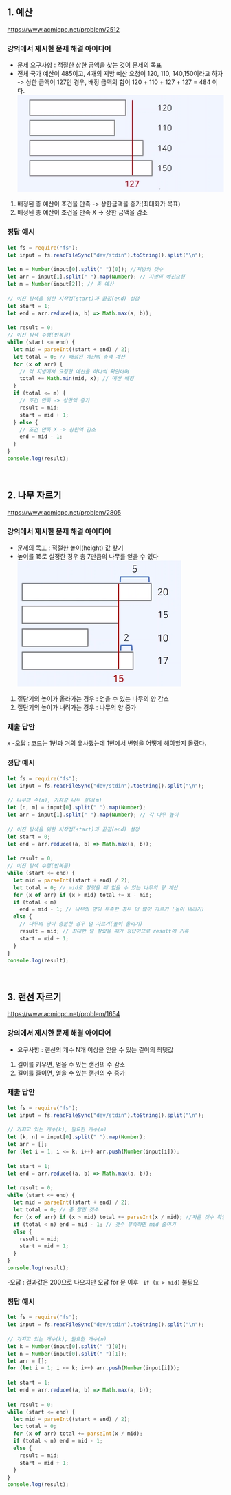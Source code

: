 ## 1. 예산

https://www.acmicpc.net/problem/2512

### 강의에서 제시한 문제 해결 아이디어

- 문제 요구사항 : 적절한 상한 금액을 찾는 것이 문제의 목표
- 전체 국가 예산이 485이고, 4개의 지방 예산 요청이 120, 110, 140,150이라고 하자
  -> 상한 금액이 127인 경우, 배정 금액의 합이 120 + 110 + 127 + 127 = 484 이다.
  ![Alt text](image-5.png)

1. 배정된 총 예산이 조건을 만족 -> 상한금액을 증가(최대화가 목표)
2. 배정된 총 예산이 조건을 만족 X -> 상한 금액을 감소

### 정답 예시

```js
let fs = require("fs");
let input = fs.readFileSync("dev/stdin").toString().split("\n");

let n = Number(input[0].split(" ")[0]); //지방의 갯수
let arr = input[1].split(" ").map(Number); // 지방의 예산요청
let m = Number(input[2]); // 총 예산

// 이진 탐색을 위한 시작점(start)과 끝점(end) 설정
let start = 1;
let end = arr.reduce((a, b) => Math.max(a, b));

let result = 0;
// 이진 탐색 수행(반복문)
while (start <= end) {
  let mid = parseInt((start + end) / 2);
  let total = 0; // 배정된 예산의 총액 계산
  for (x of arr) {
    // 각 지방에서 요청한 예산을 하나씩 확인하며
    total += Math.min(mid, x); // 예산 배정
  }
  if (total <= m) {
    // 조건 만족 -> 상한액 증가
    result = mid;
    start = mid + 1;
  } else {
    // 조건 만족 X -> 상한액 감소
    end = mid - 1;
  }
}
console.log(result);
```

<br>

## 2. 나무 자르기

https://www.acmicpc.net/problem/2805

### 강의에서 제시한 문제 해결 아이디어

- 문제의 목표 : 적절한 높이(height) 값 찾기
- 높이를 15로 설정한 경우 총 7만큼의 나무를 얻을 수 있다
  ![Alt text](image-6.png)

1. 절단기의 높이가 올라가는 경우 : 얻을 수 있는 나무의 양 감소
2. 절단기의 높이가 내려가는 경우 : 나무의 양 증가

### 제출 답안

x -오답 : 코드는 1번과 거의 유사했는데 1번에서 변형을 어떻게 해야할지 몰랐다.

### 정답 예시

```js
let fs = require("fs");
let input = fs.readFileSync("dev/stdin").toString().split("\n");

// 나무의 수(n), 가져갈 나무 길이(m)
let [n, m] = input[0].split(" ").map(Number);
let arr = input[1].split(" ").map(Number); // 각 나무 높이

// 이진 탐색을 위한 시작점(start)과 끝점(end) 설정
let start = 0;
let end = arr.reduce((a, b) => Math.max(a, b));

let result = 0;
// 이진 탐색 수행(반복문)
while (start <= end) {
  let mid = parseInt((start + end) / 2);
  let total = 0; // mid로 잘랐을 때 얻을 수 있는 나무의 양 계산
  for (x of arr) if (x > mid) total += x - mid;
  if (total < m)
    end = mid - 1; // 나무의 양이 부족한 경우 더 많이 자르기 (높이 내리기)
  else {
    // 나무의 양이 충분한 경우 덜 자르기(높이 올리기)
    result = mid; // 최대한 덜 잘랐을 때가 정답이므로 result에 기록
    start = mid + 1;
  }
}
console.log(result);
```

<br>

## 3. 랜선 자르기

https://www.acmicpc.net/problem/1654

### 강의에서 제시한 문제 해결 아이디어

- 요구사항 : 랜선의 개수 N개 이상을 얻을 수 있는 길이의 최댓값

1. 길이를 키우면, 얻을 수 있는 랜선의 수 감소
2. 길이를 줄이면, 얻을 수 있는 랜선의 수 증가

### 제출 답안

```js
let fs = require("fs");
let input = fs.readFileSync("dev/stdin").toString().split("\n");

// 가지고 있는 개수(k), 필요한 개수(n)
let [k, n] = input[0].split(" ").map(Number);
let arr = [];
for (let i = 1; i <= k; i++) arr.push(Number(input[i]));

let start = 1;
let end = arr.reduce((a, b) => Math.max(a, b));

let result = 0;
while (start <= end) {
  let mid = parseInt((start + end) / 2);
  let total = 0; // 총 잘린 갯수
  for (x of arr) if (x > mid) total += parseInt(x / mid); //자른 갯수 확인
  if (total < n) end = mid - 1; // 갯수 부족하면 mid 줄이기
  else {
    result = mid;
    start = mid + 1;
  }
}
console.log(result);
```

-오답 : 결과값은 200으로 나오지만 오답
for 문 이후 ` if (x > mid)` 불필요

### 정답 예시

```js
let fs = require("fs");
let input = fs.readFileSync("dev/stdin").toString().split("\n");

// 가지고 있는 개수(k), 필요한 개수(n)
let k = Number(input[0].split(" ")[0]);
let n = Number(input[0].split(" ")[1]);
let arr = [];
for (let i = 1; i <= k; i++) arr.push(Number(input[i]));

let start = 1;
let end = arr.reduce((a, b) => Math.max(a, b));

let result = 0;
while (start <= end) {
  let mid = parseInt((start + end) / 2);
  let total = 0;
  for (x of arr) total += parseInt(x / mid);
  if (total < n) end = mid - 1;
  else {
    result = mid;
    start = mid + 1;
  }
}
console.log(result);
```
